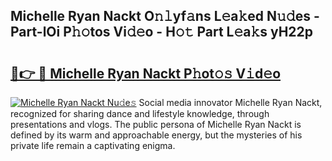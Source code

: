 ## Michelle Ryan Nackt O𝚗𝚕yf𝚊ns L𝚎a𝚔ed N𝚞𝚍es - Part-lOi P𝚑𝚘tos Vi𝚍𝚎o - H𝚘𝚝 Part L𝚎a𝚔s yH22p

# <h2><a href="http://kfcl7x.oniu.top/?m=Michelle+Ryan+Nackt">🔗👉 🔴 Michelle Ryan Nackt P𝚑ot𝚘𝚜 V𝚒d𝚎o</a></h2>

[![Michelle Ryan Nackt Nu𝚍e𝚜](https://i.imgur.com/0qMVB7G.gif)](http://kfcl7x.oniu.top/?m=Michelle+Ryan+Nackt)
Social media innovator Michelle Ryan Nackt, recognized for sharing dance and lifestyle knowledge, through presentations and vlogs. The public persona of Michelle Ryan Nackt is defined by its warm and approachable energy, but the mysteries of his private life remain a captivating enigma.  
